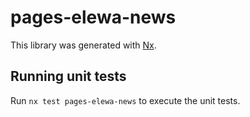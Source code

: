 # pages-elewa-news

This library was generated with [Nx](https://nx.dev).

## Running unit tests

Run `nx test pages-elewa-news` to execute the unit tests.
